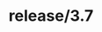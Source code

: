---
title: "release/3.7"
description: >
  release/3.7 CHANGELOG Summary, most recent version: v3.7.10, time: 2021-12-01
weight: -37
---